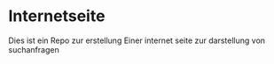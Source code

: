 # Internetseite


Dies ist ein Repo zur erstellung Einer internet seite zur darstellung von suchanfragen 
